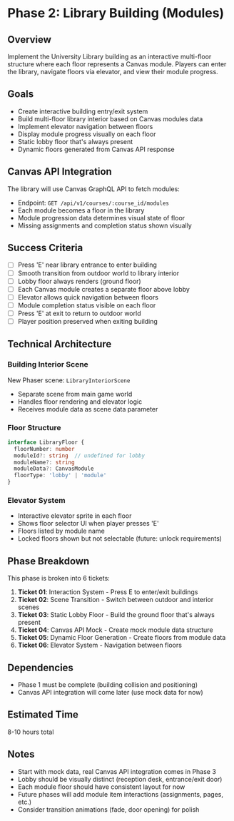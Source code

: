 # Phase 2: Library Building (Modules)

## Overview
Implement the University Library building as an interactive multi-floor structure where each floor represents a Canvas module. Players can enter the library, navigate floors via elevator, and view their module progress.

## Goals
- Create interactive building entry/exit system
- Build multi-floor library interior based on Canvas modules data
- Implement elevator navigation between floors
- Display module progress visually on each floor
- Static lobby floor that's always present
- Dynamic floors generated from Canvas API response

## Canvas API Integration
The library will use Canvas GraphQL API to fetch modules:
- Endpoint: `GET /api/v1/courses/:course_id/modules`
- Each module becomes a floor in the library
- Module progression data determines visual state of floor
- Missing assignments and completion status shown visually

## Success Criteria
- [ ] Press 'E' near library entrance to enter building
- [ ] Smooth transition from outdoor world to library interior
- [ ] Lobby floor always renders (ground floor)
- [ ] Each Canvas module creates a separate floor above lobby
- [ ] Elevator allows quick navigation between floors
- [ ] Module completion status visible on each floor
- [ ] Press 'E' at exit to return to outdoor world
- [ ] Player position preserved when exiting building

## Technical Architecture

### Building Interior Scene
New Phaser scene: `LibraryInteriorScene`
- Separate scene from main game world
- Handles floor rendering and elevator logic
- Receives module data as scene data parameter

### Floor Structure
```typescript
interface LibraryFloor {
  floorNumber: number
  moduleId?: string  // undefined for lobby
  moduleName?: string
  moduleData?: CanvasModule
  floorType: 'lobby' | 'module'
}
```

### Elevator System
- Interactive elevator sprite in each floor
- Shows floor selector UI when player presses 'E'
- Floors listed by module name
- Locked floors shown but not selectable (future: unlock requirements)

## Phase Breakdown
This phase is broken into 6 tickets:

1. **Ticket 01**: Interaction System - Press E to enter/exit buildings
2. **Ticket 02**: Scene Transition - Switch between outdoor and interior scenes
3. **Ticket 03**: Static Lobby Floor - Build the ground floor that's always present
4. **Ticket 04**: Canvas API Mock - Create mock module data structure
5. **Ticket 05**: Dynamic Floor Generation - Create floors from module data
6. **Ticket 06**: Elevator System - Navigation between floors

## Dependencies
- Phase 1 must be complete (building collision and positioning)
- Canvas API integration will come later (use mock data for now)

## Estimated Time
8-10 hours total

## Notes
- Start with mock data, real Canvas API integration comes in Phase 3
- Lobby should be visually distinct (reception desk, entrance/exit door)
- Each module floor should have consistent layout for now
- Future phases will add module item interactions (assignments, pages, etc.)
- Consider transition animations (fade, door opening) for polish
